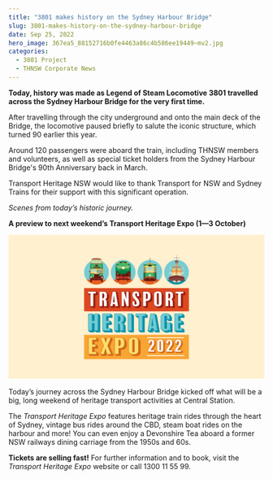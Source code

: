 ```yaml
---
title: "3801 makes history on the Sydney Harbour Bridge"
slug: 3801-makes-history-on-the-sydney-harbour-bridge
date: Sep 25, 2022
hero_image: 367ea5_88152716b0fe4463a86c4b586ee19449~mv2.jpg
categories:
  - 3801 Project
  - THNSW Corporate News
---
```



**Today, history was made as Legend of Steam Locomotive 3801 travelled across the Sydney Harbour Bridge for the very first time.**

After travelling through the city underground and onto the main deck of the Bridge, the locomotive paused briefly to salute the iconic structure, which turned 90 earlier this year.

Around 120 passengers were aboard the train, including THNSW members and volunteers, as well as special ticket holders from the Sydney Harbour Bridge's 90th Anniversary back in March.

Transport Heritage NSW would like to thank Transport for NSW and Sydney Trains for their support with this significant operation.

*Scenes from today’s historic journey.*

**A preview to next weekend’s Transport Heritage Expo (1—3 October)**

![ree](367ea5_02df8056511a43489f063ec8d8988de6~mv2.png)

Today’s journey across the Sydney Harbour Bridge kicked off what will be a big, long weekend of heritage transport activities at Central Station.

The *Transport Heritage Expo* features heritage train rides through the heart of Sydney, vintage bus rides around the CBD, steam boat rides on the harbour and more! You can even enjoy a Devonshire Tea aboard a former NSW railways dining carriage from the 1950s and 60s.

**Tickets are selling fast!** For further information and to book, visit the *Transport Heritage Expo* website or call 1300 11 55 99.
